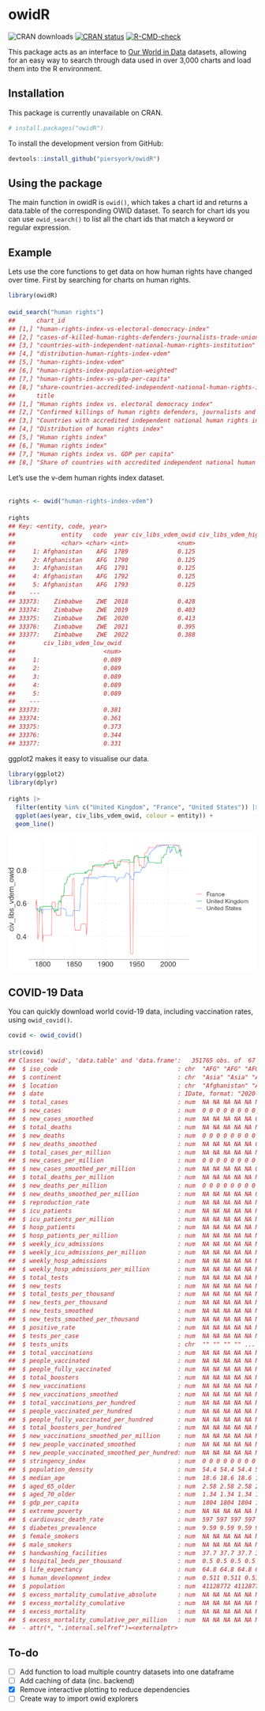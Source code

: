 owidR
================

<!-- badges: start -->

![CRAN downloads](http://cranlogs.r-pkg.org/badges/grand-total/owidR)
[![CRAN
status](https://www.r-pkg.org/badges/version/owidR)](https://CRAN.R-project.org/package=owidR)
[![R-CMD-check](https://github.com/piersyork/owidR/workflows/R-CMD-check/badge.svg)](https://github.com/piersyork/owidR/actions)

<!-- badges: end -->

This package acts as an interface to [Our World in
Data](https://ourworldindata.org/) datasets, allowing for an easy way to
search through data used in over 3,000 charts and load them into the R
environment.

## Installation

This package is currently unavailable on CRAN.

``` r
# install.packages("owidR")
```

To install the development version from GitHub:

``` r
devtools::install_github("piersyork/owidR")
```

## Using the package

The main function in owidR is `owid()`, which takes a chart id and
returns a data.table of the corresponding OWID dataset. To search for
chart ids you can use `owid_search()` to list all the chart ids that
match a keyword or regular expression.

## Example

Lets use the core functions to get data on how human rights have changed
over time. First by searching for charts on human rights.

``` r
library(owidR)

owid_search("human rights")
##      chart_id                                                                   
## [1,] "human-rights-index-vs-electoral-democracy-index"                          
## [2,] "cases-of-killed-human-rights-defenders-journalists-trade-unionists"       
## [3,] "countries-with-independent-national-human-rights-institution"             
## [4,] "distribution-human-rights-index-vdem"                                     
## [5,] "human-rights-index-vdem"                                                  
## [6,] "human-rights-index-population-weighted"                                   
## [7,] "human-rights-index-vs-gdp-per-capita"                                     
## [8,] "share-countries-accredited-independent-national-human-rights-institutions"
##      title                                                                              
## [1,] "Human rights index vs. electoral democracy index"                                 
## [2,] "Confirmed killings of human rights defenders, journalists and trade unionists"    
## [3,] "Countries with accredited independent national human rights institutions"         
## [4,] "Distribution of human rights index"                                               
## [5,] "Human rights index"                                                               
## [6,] "Human rights index"                                                               
## [7,] "Human rights index vs. GDP per capita"                                            
## [8,] "Share of countries with accredited independent national human rights institutions"
```

Let’s use the v-dem human rights index dataset.

``` r

rights <- owid("human-rights-index-vdem")

rights
## Key: <entity, code, year>
##             entity   code  year civ_libs_vdem_owid civ_libs_vdem_high_owid
##             <char> <char> <int>              <num>                   <num>
##     1: Afghanistan    AFG  1789              0.125                   0.169
##     2: Afghanistan    AFG  1790              0.125                   0.169
##     3: Afghanistan    AFG  1791              0.125                   0.169
##     4: Afghanistan    AFG  1792              0.125                   0.169
##     5: Afghanistan    AFG  1793              0.125                   0.169
##    ---                                                                    
## 33373:    Zimbabwe    ZWE  2018              0.428                   0.473
## 33374:    Zimbabwe    ZWE  2019              0.403                   0.456
## 33375:    Zimbabwe    ZWE  2020              0.413                   0.469
## 33376:    Zimbabwe    ZWE  2021              0.395                   0.443
## 33377:    Zimbabwe    ZWE  2022              0.388                   0.432
##        civ_libs_vdem_low_owid
##                         <num>
##     1:                  0.089
##     2:                  0.089
##     3:                  0.089
##     4:                  0.089
##     5:                  0.089
##    ---                       
## 33373:                  0.381
## 33374:                  0.361
## 33375:                  0.373
## 33376:                  0.344
## 33377:                  0.331
```

ggplot2 makes it easy to visualise our data.

``` r
library(ggplot2)
library(dplyr)

rights |> 
  filter(entity %in% c("United Kingdom", "France", "United States")) |> 
  ggplot(aes(year, civ_libs_vdem_owid, colour = entity)) +
  geom_line()
```

<img src="inst/images/plot-1.png" style="display: block; margin: auto;" />

## COVID-19 Data

You can quickly download world covid-19 data, including vaccination
rates, using `owid_covid()`.

``` r
covid <- owid_covid()

str(covid)
## Classes 'owid', 'data.table' and 'data.frame':   351765 obs. of  67 variables:
##  $ iso_code                                  : chr  "AFG" "AFG" "AFG" "AFG" ...
##  $ continent                                 : chr  "Asia" "Asia" "Asia" "Asia" ...
##  $ location                                  : chr  "Afghanistan" "Afghanistan" "Afghanistan" "Afghanistan" ...
##  $ date                                      : IDate, format: "2020-01-03" "2020-01-04" ...
##  $ total_cases                               : num  NA NA NA NA NA NA NA NA NA NA ...
##  $ new_cases                                 : num  0 0 0 0 0 0 0 0 0 0 ...
##  $ new_cases_smoothed                        : num  NA NA NA NA NA 0 0 0 0 0 ...
##  $ total_deaths                              : num  NA NA NA NA NA NA NA NA NA NA ...
##  $ new_deaths                                : num  0 0 0 0 0 0 0 0 0 0 ...
##  $ new_deaths_smoothed                       : num  NA NA NA NA NA 0 0 0 0 0 ...
##  $ total_cases_per_million                   : num  NA NA NA NA NA NA NA NA NA NA ...
##  $ new_cases_per_million                     : num  0 0 0 0 0 0 0 0 0 0 ...
##  $ new_cases_smoothed_per_million            : num  NA NA NA NA NA 0 0 0 0 0 ...
##  $ total_deaths_per_million                  : num  NA NA NA NA NA NA NA NA NA NA ...
##  $ new_deaths_per_million                    : num  0 0 0 0 0 0 0 0 0 0 ...
##  $ new_deaths_smoothed_per_million           : num  NA NA NA NA NA 0 0 0 0 0 ...
##  $ reproduction_rate                         : num  NA NA NA NA NA NA NA NA NA NA ...
##  $ icu_patients                              : num  NA NA NA NA NA NA NA NA NA NA ...
##  $ icu_patients_per_million                  : num  NA NA NA NA NA NA NA NA NA NA ...
##  $ hosp_patients                             : num  NA NA NA NA NA NA NA NA NA NA ...
##  $ hosp_patients_per_million                 : num  NA NA NA NA NA NA NA NA NA NA ...
##  $ weekly_icu_admissions                     : num  NA NA NA NA NA NA NA NA NA NA ...
##  $ weekly_icu_admissions_per_million         : num  NA NA NA NA NA NA NA NA NA NA ...
##  $ weekly_hosp_admissions                    : num  NA NA NA NA NA NA NA NA NA NA ...
##  $ weekly_hosp_admissions_per_million        : num  NA NA NA NA NA NA NA NA NA NA ...
##  $ total_tests                               : num  NA NA NA NA NA NA NA NA NA NA ...
##  $ new_tests                                 : num  NA NA NA NA NA NA NA NA NA NA ...
##  $ total_tests_per_thousand                  : num  NA NA NA NA NA NA NA NA NA NA ...
##  $ new_tests_per_thousand                    : num  NA NA NA NA NA NA NA NA NA NA ...
##  $ new_tests_smoothed                        : num  NA NA NA NA NA NA NA NA NA NA ...
##  $ new_tests_smoothed_per_thousand           : num  NA NA NA NA NA NA NA NA NA NA ...
##  $ positive_rate                             : num  NA NA NA NA NA NA NA NA NA NA ...
##  $ tests_per_case                            : num  NA NA NA NA NA NA NA NA NA NA ...
##  $ tests_units                               : chr  "" "" "" "" ...
##  $ total_vaccinations                        : num  NA NA NA NA NA NA NA NA NA NA ...
##  $ people_vaccinated                         : num  NA NA NA NA NA NA NA NA NA NA ...
##  $ people_fully_vaccinated                   : num  NA NA NA NA NA NA NA NA NA NA ...
##  $ total_boosters                            : num  NA NA NA NA NA NA NA NA NA NA ...
##  $ new_vaccinations                          : num  NA NA NA NA NA NA NA NA NA NA ...
##  $ new_vaccinations_smoothed                 : num  NA NA NA NA NA NA NA NA NA NA ...
##  $ total_vaccinations_per_hundred            : num  NA NA NA NA NA NA NA NA NA NA ...
##  $ people_vaccinated_per_hundred             : num  NA NA NA NA NA NA NA NA NA NA ...
##  $ people_fully_vaccinated_per_hundred       : num  NA NA NA NA NA NA NA NA NA NA ...
##  $ total_boosters_per_hundred                : num  NA NA NA NA NA NA NA NA NA NA ...
##  $ new_vaccinations_smoothed_per_million     : num  NA NA NA NA NA NA NA NA NA NA ...
##  $ new_people_vaccinated_smoothed            : num  NA NA NA NA NA NA NA NA NA NA ...
##  $ new_people_vaccinated_smoothed_per_hundred: num  NA NA NA NA NA NA NA NA NA NA ...
##  $ stringency_index                          : num  0 0 0 0 0 0 0 0 0 0 ...
##  $ population_density                        : num  54.4 54.4 54.4 54.4 54.4 ...
##  $ median_age                                : num  18.6 18.6 18.6 18.6 18.6 18.6 18.6 18.6 18.6 18.6 ...
##  $ aged_65_older                             : num  2.58 2.58 2.58 2.58 2.58 ...
##  $ aged_70_older                             : num  1.34 1.34 1.34 1.34 1.34 ...
##  $ gdp_per_capita                            : num  1804 1804 1804 1804 1804 ...
##  $ extreme_poverty                           : num  NA NA NA NA NA NA NA NA NA NA ...
##  $ cardiovasc_death_rate                     : num  597 597 597 597 597 ...
##  $ diabetes_prevalence                       : num  9.59 9.59 9.59 9.59 9.59 9.59 9.59 9.59 9.59 9.59 ...
##  $ female_smokers                            : num  NA NA NA NA NA NA NA NA NA NA ...
##  $ male_smokers                              : num  NA NA NA NA NA NA NA NA NA NA ...
##  $ handwashing_facilities                    : num  37.7 37.7 37.7 37.7 37.7 ...
##  $ hospital_beds_per_thousand                : num  0.5 0.5 0.5 0.5 0.5 0.5 0.5 0.5 0.5 0.5 ...
##  $ life_expectancy                           : num  64.8 64.8 64.8 64.8 64.8 ...
##  $ human_development_index                   : num  0.511 0.511 0.511 0.511 0.511 0.511 0.511 0.511 0.511 0.511 ...
##  $ population                                : num  41128772 41128772 41128772 41128772 41128772 ...
##  $ excess_mortality_cumulative_absolute      : num  NA NA NA NA NA NA NA NA NA NA ...
##  $ excess_mortality_cumulative               : num  NA NA NA NA NA NA NA NA NA NA ...
##  $ excess_mortality                          : num  NA NA NA NA NA NA NA NA NA NA ...
##  $ excess_mortality_cumulative_per_million   : num  NA NA NA NA NA NA NA NA NA NA ...
##  - attr(*, ".internal.selfref")=<externalptr>
```

## To-do

- [ ] Add function to load multiple country datasets into one dataframe
- [ ] Add caching of data (inc. backend)
- [x] Remove interactive plotting to reduce dependencies
- [ ] Create way to import owid explorers

